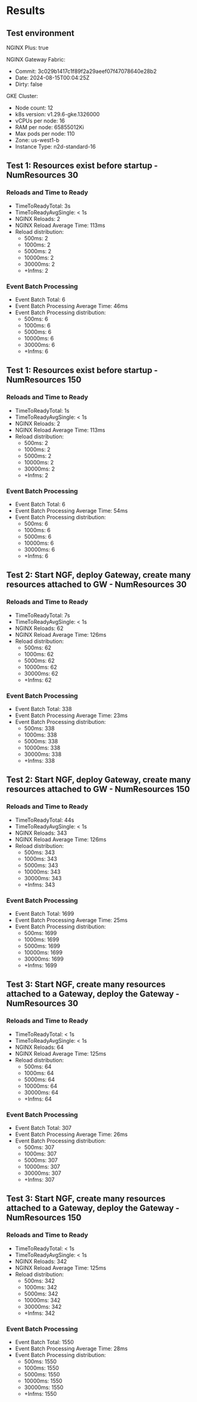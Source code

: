 # Results

## Test environment

NGINX Plus: true

NGINX Gateway Fabric:

- Commit: 3c029b1417c1f89f2a29aeef07f47078640e28b2
- Date: 2024-08-15T00:04:25Z
- Dirty: false

GKE Cluster:

- Node count: 12
- k8s version: v1.29.6-gke.1326000
- vCPUs per node: 16
- RAM per node: 65855012Ki
- Max pods per node: 110
- Zone: us-west1-b
- Instance Type: n2d-standard-16

## Test 1: Resources exist before startup - NumResources 30

### Reloads and Time to Ready

- TimeToReadyTotal: 3s
- TimeToReadyAvgSingle: < 1s
- NGINX Reloads: 2
- NGINX Reload Average Time: 113ms
- Reload distribution:
	- 500ms: 2
	- 1000ms: 2
	- 5000ms: 2
	- 10000ms: 2
	- 30000ms: 2
	- +Infms: 2

### Event Batch Processing

- Event Batch Total: 6
- Event Batch Processing Average Time: 46ms
- Event Batch Processing distribution:
	- 500ms: 6
	- 1000ms: 6
	- 5000ms: 6
	- 10000ms: 6
	- 30000ms: 6
	- +Infms: 6


## Test 1: Resources exist before startup - NumResources 150

### Reloads and Time to Ready

- TimeToReadyTotal: 1s
- TimeToReadyAvgSingle: < 1s
- NGINX Reloads: 2
- NGINX Reload Average Time: 113ms
- Reload distribution:
	- 500ms: 2
	- 1000ms: 2
	- 5000ms: 2
	- 10000ms: 2
	- 30000ms: 2
	- +Infms: 2

### Event Batch Processing

- Event Batch Total: 6
- Event Batch Processing Average Time: 54ms
- Event Batch Processing distribution:
	- 500ms: 6
	- 1000ms: 6
	- 5000ms: 6
	- 10000ms: 6
	- 30000ms: 6
	- +Infms: 6


## Test 2: Start NGF, deploy Gateway, create many resources attached to GW - NumResources 30

### Reloads and Time to Ready

- TimeToReadyTotal: 7s
- TimeToReadyAvgSingle: < 1s
- NGINX Reloads: 62
- NGINX Reload Average Time: 126ms
- Reload distribution:
	- 500ms: 62
	- 1000ms: 62
	- 5000ms: 62
	- 10000ms: 62
	- 30000ms: 62
	- +Infms: 62

### Event Batch Processing

- Event Batch Total: 338
- Event Batch Processing Average Time: 23ms
- Event Batch Processing distribution:
	- 500ms: 338
	- 1000ms: 338
	- 5000ms: 338
	- 10000ms: 338
	- 30000ms: 338
	- +Infms: 338


## Test 2: Start NGF, deploy Gateway, create many resources attached to GW - NumResources 150

### Reloads and Time to Ready

- TimeToReadyTotal: 44s
- TimeToReadyAvgSingle: < 1s
- NGINX Reloads: 343
- NGINX Reload Average Time: 126ms
- Reload distribution:
	- 500ms: 343
	- 1000ms: 343
	- 5000ms: 343
	- 10000ms: 343
	- 30000ms: 343
	- +Infms: 343

### Event Batch Processing

- Event Batch Total: 1699
- Event Batch Processing Average Time: 25ms
- Event Batch Processing distribution:
	- 500ms: 1699
	- 1000ms: 1699
	- 5000ms: 1699
	- 10000ms: 1699
	- 30000ms: 1699
	- +Infms: 1699


## Test 3: Start NGF, create many resources attached to a Gateway, deploy the Gateway - NumResources 30

### Reloads and Time to Ready

- TimeToReadyTotal: < 1s
- TimeToReadyAvgSingle: < 1s
- NGINX Reloads: 64
- NGINX Reload Average Time: 125ms
- Reload distribution:
	- 500ms: 64
	- 1000ms: 64
	- 5000ms: 64
	- 10000ms: 64
	- 30000ms: 64
	- +Infms: 64

### Event Batch Processing

- Event Batch Total: 307
- Event Batch Processing Average Time: 26ms
- Event Batch Processing distribution:
	- 500ms: 307
	- 1000ms: 307
	- 5000ms: 307
	- 10000ms: 307
	- 30000ms: 307
	- +Infms: 307


## Test 3: Start NGF, create many resources attached to a Gateway, deploy the Gateway - NumResources 150

### Reloads and Time to Ready

- TimeToReadyTotal: < 1s
- TimeToReadyAvgSingle: < 1s
- NGINX Reloads: 342
- NGINX Reload Average Time: 125ms
- Reload distribution:
	- 500ms: 342
	- 1000ms: 342
	- 5000ms: 342
	- 10000ms: 342
	- 30000ms: 342
	- +Infms: 342

### Event Batch Processing

- Event Batch Total: 1550
- Event Batch Processing Average Time: 28ms
- Event Batch Processing distribution:
	- 500ms: 1550
	- 1000ms: 1550
	- 5000ms: 1550
	- 10000ms: 1550
	- 30000ms: 1550
	- +Infms: 1550

